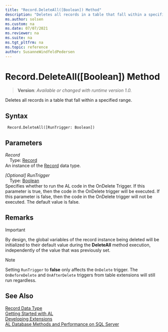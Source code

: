 ```yaml
---
title: "Record.DeleteAll([Boolean]) Method"
description: "Deletes all records in a table that fall within a specified range."
ms.author: solsen
ms.custom: na
ms.date: 07/07/2021
ms.reviewer: na
ms.suite: na
ms.tgt_pltfrm: na
ms.topic: reference
author: SusanneWindfeldPedersen
---
```

[//]: # (START>DO_NOT_EDIT)
[//]: # (IMPORTANT:Do not edit any of the content between here and the END>DO_NOT_EDIT.)
[//]: # (Any modifications should be made in the .xml files in the ModernDev repo.)
# Record.DeleteAll([Boolean]) Method
> **Version**: _Available or changed with runtime version 1.0._

Deletes all records in a table that fall within a specified range.


## Syntax
```AL
 Record.DeleteAll([RunTrigger: Boolean])
```
## Parameters
*Record*  
&emsp;Type: [Record](record-data-type.md)  
An instance of the [Record](record-data-type.md) data type.  

*[Optional] RunTrigger*  
&emsp;Type: [Boolean](../boolean/boolean-data-type.md)  
Specifies whether to run the AL code in the OnDelete Trigger. If this parameter is true, then the code in the OnDelete trigger will be executed. If this parameter is false, then the code in the OnDelete trigger will not be executed. The default value is false.
          



[//]: # (IMPORTANT: END>DO_NOT_EDIT)

## Remarks

> [!IMPORTANT]  
> By design, the global variables of the record instance being deleted will be initialized to their default value during the **DeleteAll** method execution, independently of the value that was previously set.

> [!NOTE]  
> Setting `RunTrigger` to **false** only affects the `OnDelete` trigger. The `OnBeforeDelete` and `OnAfterDelete` triggers from table extensions will still run regardless.

## See Also
[Record Data Type](record-data-type.md)  
[Getting Started with AL](../../devenv-get-started.md)  
[Developing Extensions](../../devenv-dev-overview.md)  
[AL Database Methods and Performance on SQL Server](../../../administration/optimize-sql-al-Database-methods-and-performance-on-server.md)  
